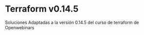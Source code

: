 # Terraform v0.14.5
Soluciones Adaptadas a la versión 0.14.5 del curso de terraform de Openwebinars

